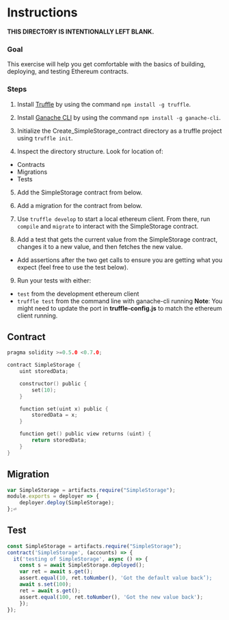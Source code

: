 # Instructions

**THIS DIRECTORY IS INTENTIONALLY LEFT BLANK.**

### Goal
This exercise will help you get comfortable with the basics
of building, deploying, and testing Ethereum contracts.

### Steps
1. Install [Truffle](https://www.trufflesuite.com/truffle) by using the command `npm install -g truffle`.

2. Install [Ganache CLI](https://www.npmjs.com/package/ganache-cli) by using the command `npm install -g ganache-cli`.

3. Initialize the Create_SimpleStorage_contract directory as a truffle project using `truffle init`.

4. Inspect the directory structure. Look for location of:
  - Contracts
  - Migrations
  - Tests

5. Add the SimpleStorage contract from below.

6. Add a migration for the contract from below.

7. Use `truffle develop` to start a local ethereum client. From there, run `compile` and `migrate` to interact with the SimpleStorage contract. 

8. Add a test that gets the current value from the SimpleStorage contract, changes it to a new value, and then fetches the new value. 
  - Add assertions after the two get calls to ensure you are getting what you expect (feel free to use the test below).

9. Run your tests with either:
  - `test` from the development ethereum client
  - `truffle test` from the command line with ganache-cli running
**Note**: You might need to update the port in **truffle-config.js** to match the ethereum client running.

## Contract

``` c
pragma solidity >=0.5.0 <0.7.0;

contract SimpleStorage {
    uint storedData;

    constructor() public {
        set(10);
    }

    function set(uint x) public {
        storedData = x;
    }

    function get() public view returns (uint) {
        return storedData;
    }
}
```

## Migration

``` javascript
var SimpleStorage = artifacts.require("SimpleStorage");
module.exports = deployer => {
    deployer.deploy(SimpleStorage);
};⏎ 
```

## Test

``` javascript
const SimpleStorage = artifacts.require("SimpleStorage");
contract('SimpleStorage', (accounts) => {
  it('testing of SimpleStorage', async () => {
    const s = await SimpleStorage.deployed();
    var ret = await s.get();
    assert.equal(10, ret.toNumber(), 'Got the default value back’);
    await s.set(100);
    ret = await s.get();
    assert.equal(100, ret.toNumber(), 'Got the new value back');	
    });
});
```

